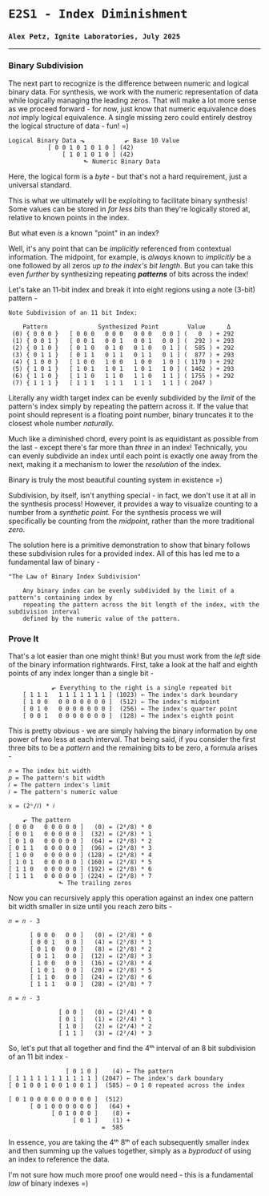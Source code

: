# `E2S1 - Index Diminishment`
### `Alex Petz, Ignite Laboratories, July 2025`

---

### Binary Subdivision
The next part to recognize is the difference between numeric and logical binary data.  For synthesis, we work
with the numeric representation of data while logically managing the leading zeros.  That will make a lot
more sense as we proceed forward - for now, just know that numeric equivalence does _not_ imply logical equivalence.
A single missing zero could entirely destroy the logical structure of data - fun! =)

    Logical Binary Data ⬎           ⬐ Base 10 Value
               [ 0 0 1 0 1 0 1 0 ] (42)  
                   [ 1 0 1 0 1 0 ] (42)  
                         ⬑ Numeric Binary Data

Here, the logical form is a _byte_ - but that's not a hard requirement, just a universal standard.

This is what we ultimately will be exploiting to facilitate binary synthesis!  Some values can be stored in
_far less bits_ than they're logically stored at, relative to known points in the index.  

But what even _is_ a known "point" in an index?

Well, it's any point that can be _implicitly_ referenced from contextual information.  The midpoint, for example, 
is _always_ known to _implicitly_ be a one followed by all zeros _up to the index's bit length_.  But you can take 
this even _further_ by synthesizing repeating _**patterns**_ of bits across the index!  

Let's take an 11-bit index and break it into eight regions using a note (3-bit) pattern -

    Note Subdivision of an 11 bit Index:
 
        Pattern              Synthesized Point        Value      Δ   
     (0) { 0 0 0 }   [ 0 0 0   0 0 0   0 0 0   0 0 ] (   0  ) + 292
     (1) { 0 0 1 }   [ 0 0 1   0 0 1   0 0 1   0 0 ] (  292 ) + 293
     (2) { 0 1 0 }   [ 0 1 0   0 1 0   0 1 0   0 1 ] (  585 ) + 292
     (3) { 0 1 1 }   [ 0 1 1   0 1 1   0 1 1   0 1 ] (  877 ) + 293
     (4) { 1 0 0 }   [ 1 0 0   1 0 0   1 0 0   1 0 ] ( 1170 ) + 292
     (5) { 1 0 1 }   [ 1 0 1   1 0 1   1 0 1   1 0 ] ( 1462 ) + 293
     (6) { 1 1 0 }   [ 1 1 0   1 1 0   1 1 0   1 1 ] ( 1755 ) + 292
     (7) { 1 1 1 }   [ 1 1 1   1 1 1   1 1 1   1 1 ] ( 2047 )

Literally any width target index can be evenly subdivided by the _limit_ of the pattern's index simply by
repeating the pattern across it.  If the value that point should represent is a floating point number, binary
truncates it to the closest whole number _naturally._  

Much like a diminished chord, every point is as equidistant as possible from the last - except there's far more 
than _three_ in an index!  Technically, you can evenly subdivide an index until each point is exactly one away from 
the next, making it a mechanism to lower the _resolution_ of the index.

Binary is truly the most beautiful counting system in existence =)

Subdivision, by itself, isn't anything special - in fact, we don't use it at all in the synthesis process!  However,
it provides a way to visualize counting to a number from a _synthetic point._  For the synthesis process
we will specifically be counting from the _midpoint,_ rather than the more traditional _zero._

The solution here is a primitive demonstration to show that binary follows these subdivision rules for a provided 
index.  All of this has led me to a fundamental law of binary -

    "The Law of Binary Index Subdivision"

        Any binary index can be evenly subdivided by the limit of a pattern's containing index by
        repeating the pattern across the bit length of the index, with the subdivision interval
        defined by the numeric value of the pattern.

### Prove It
That's a lot easier than one might think!  But you must work from the _left_ side of the binary information
rightwards.  First, take a look at the half and eighth points of any index longer than a single bit -

                ⬐ Everything to the right is a single repeated bit
        [ 1 1 1   1 1 1 1 1 1 1 ] (1023) ← The index's dark boundary
        [ 1 0 0   0 0 0 0 0 0 0 ]  (512) ← The index's midpoint
        [ 0 1 0   0 0 0 0 0 0 0 ]  (256) ← The index's quarter point
        [ 0 0 1   0 0 0 0 0 0 0 ]  (128) ← The index's eighth point

This is pretty obvious - we are simply halving the binary information by one power of two less at each interval.
That being said, if you consider the first three bits to be a _pattern_ and the remaining bits to be zero, a
formula arises - 

    𝑛 = The index bit width
    𝑝 = The pattern's bit width
    𝑙 = The pattern index's limit
    𝑖 = The pattern's numeric value

    x = (2ⁿ/𝑙) * 𝑖

        ⬐ The pattern
    [ 0 0 0   0 0 0 0 0 ]   (0) = (2⁸/8) * 0
    [ 0 0 1   0 0 0 0 0 ]  (32) = (2⁸/8) * 1
    [ 0 1 0   0 0 0 0 0 ]  (64) = (2⁸/8) * 2
    [ 0 1 1   0 0 0 0 0 ]  (96) = (2⁸/8) * 3
    [ 1 0 0   0 0 0 0 0 ] (128) = (2⁸/8) * 4
    [ 1 0 1   0 0 0 0 0 ] (160) = (2⁸/8) * 5
    [ 1 1 0   0 0 0 0 0 ] (192) = (2⁸/8) * 6
    [ 1 1 1   0 0 0 0 0 ] (224) = (2⁸/8) * 7
                  ⬑ The trailing zeros

Now you can recursively apply this operation against an index one pattern bit width smaller in size until you
reach zero bits -

    𝑛 = 𝑛 - 3

          [ 0 0 0   0 0 ]   (0) = (2⁵/8) * 0
          [ 0 0 1   0 0 ]   (4) = (2⁵/8) * 1
          [ 0 1 0   0 0 ]   (8) = (2⁵/8) * 2
          [ 0 1 1   0 0 ]  (12) = (2⁵/8) * 3
          [ 1 0 0   0 0 ]  (16) = (2⁵/8) * 4
          [ 1 0 1   0 0 ]  (20) = (2⁵/8) * 5
          [ 1 1 0   0 0 ]  (24) = (2⁵/8) * 6
          [ 1 1 1   0 0 ]  (28) = (2⁵/8) * 7

    𝑛 = 𝑛 - 3

                  [ 0 0 ]   (0) = (2²/4) * 0
                  [ 0 1 ]   (1) = (2²/4) * 1
                  [ 1 0 ]   (2) = (2²/4) * 2
                  [ 1 1 ]   (3) = (2²/4) * 3

So, let's put that all together and find the 4ᵗʰ interval of an 8 bit subdivision of an 11 bit index -

                    [ 0 1 0 ]    (4) ← The pattern
    [ 1 1 1 1 1 1 1 1 1 1 1 ] (2047) ← The index's dark boundary
    [ 0 1 0 0 1 0 0 1 0 0 1 ]  (585) ← 0 1 0 repeated across the index

    [ 0 1 0 0 0 0 0 0 0 0 0 ]  (512)
          [ 0 1 0 0 0 0 0 0 ]   (64) +
                [ 0 1 0 0 0 ]    (8) +
                      [ 0 1 ]    (1) +
                              =  585

In essence, you are taking the 4ᵗʰ 8ᵗʰ of each subsequently smaller index and then summing up the values together,
simply as a _byproduct_ of using an index to reference the data.

I'm not sure how much more proof one would need - this is a fundamental _law_ of binary indexes =)